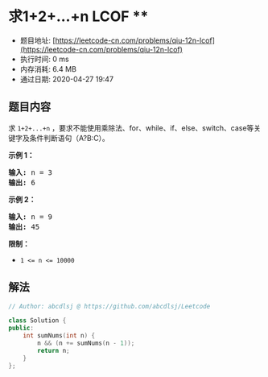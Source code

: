# 求1+2+…+n LCOF **
- 题目地址: [https://leetcode-cn.com/problems/qiu-12n-lcof](https://leetcode-cn.com/problems/qiu-12n-lcof)
- 执行时间: 0 ms
- 内存消耗: 6.4 MB
- 通过日期: 2020-04-27 19:47

## 题目内容
<p>求 <code>1+2+...+n</code> ，要求不能使用乘除法、for、while、if、else、switch、case等关键字及条件判断语句（A?B:C）。</p>



<p><strong>示例 1：</strong></p>

<pre><strong>输入:</strong> n = 3
<strong>输出: </strong>6
</pre>

<p><strong>示例 2：</strong></p>

<pre><strong>输入:</strong> n = 9
<strong>输出: </strong>45
</pre>



<p><strong>限制：</strong></p>

<ul>
	<li><code>1 <= n <= 10000</code></li>
</ul>


## 解法
```cpp
// Author: abcdlsj @ https://github.com/abcdlsj/Leetcode

class Solution {
public:
    int sumNums(int n) {
        n && (n += sumNums(n - 1));
        return n;
    }
};

```